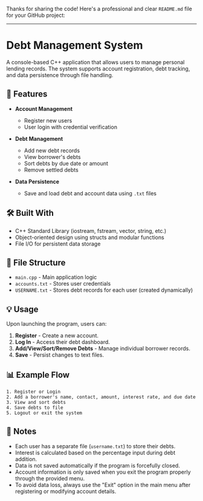Thanks for sharing the code! Here's a professional and clear `README.md` file for your GitHub project:

---

# Debt Management System

A console-based C++ application that allows users to manage personal lending records. The system supports account registration, debt tracking, and data persistence through file handling.

## 📌 Features

* **Account Management**

  * Register new users
  * User login with credential verification
* **Debt Management**

  * Add new debt records
  * View borrower's debts
  * Sort debts by due date or amount
  * Remove settled debts
* **Data Persistence**

  * Save and load debt and account data using `.txt` files

## 🛠️ Built With

* C++ Standard Library (iostream, fstream, vector, string, etc.)
* Object-oriented design using structs and modular functions
* File I/O for persistent data storage

## 📂 File Structure

* `main.cpp` - Main application logic
* `accounts.txt` - Stores user credentials
* `USERNAME.txt` - Stores debt records for each user (created dynamically)

## 💡 Usage

Upon launching the program, users can:

1. **Register** - Create a new account.
2. **Log In** - Access their debt dashboard.
3. **Add/View/Sort/Remove Debts** - Manage individual borrower records.
4. **Save** - Persist changes to text files.

## 📊 Example Flow

```text
1. Register or Login
2. Add a borrower's name, contact, amount, interest rate, and due date
3. View and sort debts
4. Save debts to file
5. Logout or exit the system
```

## 📌 Notes

* Each user has a separate file (`username.txt`) to store their debts.
* Interest is calculated based on the percentage input during debt addition.
* Data is not saved automatically if the program is forcefully closed.
* Account information is only saved when you exit the program properly through the provided menu.
* To avoid data loss, always use the "Exit" option in the main menu after registering or modifying account details.
